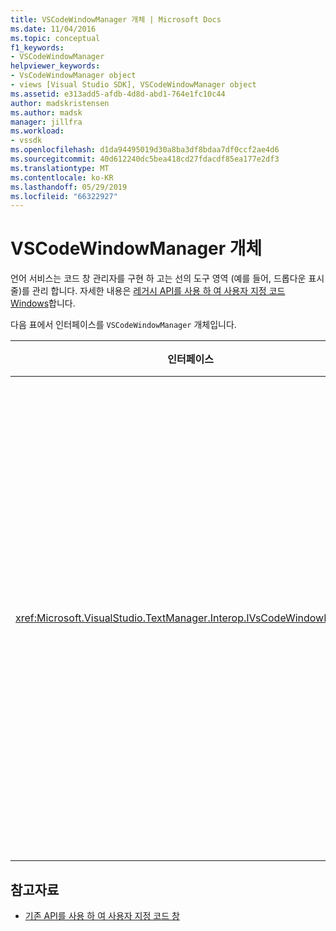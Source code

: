 ```yaml
---
title: VSCodeWindowManager 개체 | Microsoft Docs
ms.date: 11/04/2016
ms.topic: conceptual
f1_keywords:
- VSCodeWindowManager
helpviewer_keywords:
- VsCodeWindowManager object
- views [Visual Studio SDK], VSCodeWindowManager object
ms.assetid: e313add5-afdb-4d8d-abd1-764e1fc10c44
author: madskristensen
ms.author: madsk
manager: jillfra
ms.workload:
- vssdk
ms.openlocfilehash: d1da94495019d30a8ba3df8bdaa7df0ccf2ae4d6
ms.sourcegitcommit: 40d612240dc5bea418cd27fdacdf85ea177e2df3
ms.translationtype: MT
ms.contentlocale: ko-KR
ms.lasthandoff: 05/29/2019
ms.locfileid: "66322927"
---
```

# <a name="vscodewindowmanager-object"></a>VSCodeWindowManager 개체
언어 서비스는 코드 창 관리자를 구현 하 고는 선의 도구 영역 (예를 들어, 드롭다운 표시줄)를 관리 합니다. 자세한 내용은 [레거시 API를 사용 하 여 사용자 지정 코드 Windows](../extensibility/customizing-code-windows-by-using-the-legacy-api.md)합니다.

 다음 표에서 인터페이스를 `VSCodeWindowManager` 개체입니다.

|인터페이스|설명|
|---------------|-----------------|
|<xref:Microsoft.VisualStudio.TextManager.Interop.IVsCodeWindowManager>|도구 영역을 (예: 드롭다운 표시줄)를 추가 하거나 코드 창에서 제거할 수 있습니다.|

## <a name="see-also"></a>참고자료
- [기존 API를 사용 하 여 사용자 지정 코드 창](../extensibility/customizing-code-windows-by-using-the-legacy-api.md)